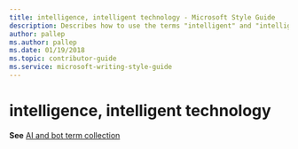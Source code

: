 ```yaml
---
title: intelligence, intelligent technology - Microsoft Style Guide
description: Describes how to use the terms "intelligent" and "intelligent technology" in Microsoft content.
author: pallep
ms.author: pallep
ms.date: 01/19/2018
ms.topic: contributor-guide
ms.service: microsoft-writing-style-guide
---
```


# intelligence, intelligent technology

**See** [AI and bot term collection](~/a-z-word-list-term-collections/term-collections/ai-bot-terms.md)
